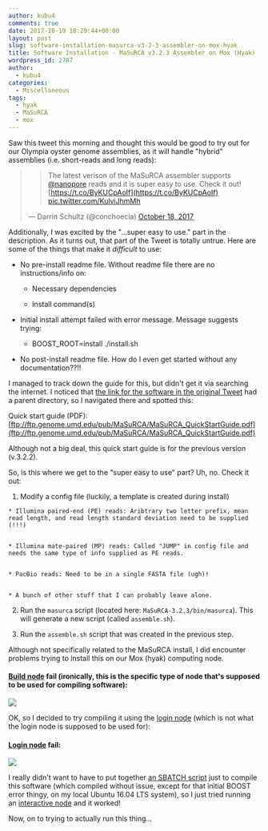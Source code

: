 ```yaml
---
author: kubu4
comments: true
date: 2017-10-19 18:29:44+00:00
layout: post
slug: software-installation-masurca-v3-2-3-assembler-on-mox-hyak
title: Software Installation - MaSuRCA v3.2.3 Assembler on Mox (Hyak)
wordpress_id: 2787
author:
  - kubu4
categories:
  - Miscellaneous
tags:
  - hyak
  - MaSuRCA
  - mox
---
```


Saw this tweet this morning and thought this would be good to try out for our Olympia oyster genome assemblies, as it will handle "hybrid" assemblies (i.e. short-reads and long reads):



<blockquote>

> 
> The latest verison of the MaSuRCA assembler supports [@nanopore](https://twitter.com/nanopore?ref_src=twsrc%5Etfw) reads and it is super easy to use. Check it out! [https://t.co/ByKUCpAoIf](https://t.co/ByKUCpAoIf) [pic.twitter.com/KulviJhmMh](https://t.co/KulviJhmMh)
> 
> 
— Darrin Schultz (@conchoecia) [October 18, 2017](https://twitter.com/conchoecia/status/920771453728854016?ref_src=twsrc%5Etfw)</blockquote>





Additionally, I was excited by the "...super easy to use." part in the description. As it turns out, that part of the Tweet is totally untrue. Here are some of the things that make it _difficult_ to use:





  * No pre-install readme file. Without readme file there are no instructions/info on:



    * Necessary dependencies


    * Install command(s)




  * Initial install attempt failed with error message. Message suggests trying:



    * BOOST_ROOT=install ./install.sh




  * No post-install readme  file. How do I even get started without any documentation??!!






I managed to track down the guide for this, but didn't get it via searching the internet. I noticed that [the link for the software in the original Tweet](ftp://ftp.genome.umd.edu/pub/MaSuRCA/latest/) had a parent directory, so I navigated there and spotted this:

Quick start guide (PDF): [ftp://ftp.genome.umd.edu/pub/MaSuRCA/MaSuRCA_QuickStartGuide.pdf](ftp://ftp.genome.umd.edu/pub/MaSuRCA/MaSuRCA_QuickStartGuide.pdf)

Although not a big deal, this quick start guide is for the previous version (v.3.2.2).

So, is this where we get to the "super easy to use" part? Uh, no. Check it out:





  1. Modify a config file (luckily, a template is created during install)



    * Illumina paired-end (PE) reads: Aribtrary two letter prefix, mean read length, and read length standard deviation need to be supplied (!!!)


    * Illumina mate-paired (MP) reads: Called "JUMP" in config file and needs the same type of info supplied as PE reads.


    * PacBio reads: Need to be in a single FASTA file (ugh)!


    * A bunch of other stuff that I can probably leave alone.




  2. Run the `masurca` script (located here: `MaSuRCA-3.2.3/bin/masurca`). This will generate a new script (called `assemble.sh`).



  3. Run the `assemble.sh` script that was created in the previous step.





Although not specifically related to the MaSuRCA install, I did encounter problems trying to install this on our Mox (hyak) computing node.



#### [Build node](https://github.com/RobertsLab/hyak_mox/wiki/Node-Types#build-node) fail (ironically, this is the specific type of node that's supposed to be used for compiling software):



[![](http://owl.fish.washington.edu/Athaliana/20171019_mox_build_masurca_fail.png)](http://owl.fish.washington.edu/Athaliana/20171019_mox_build_masurca_fail.png)

OK, so I decided to try compiling it using the [login node](https://github.com/RobertsLab/hyak_mox/wiki/Node-Types#login-node) (which is not what the login node is supposed to be used for):



#### [Login node](https://github.com/RobertsLab/hyak_mox/wiki/Node-Types#login-node) fail:



[![](http://owl.fish.washington.edu/Athaliana/20171019_mox_login_masurca_fail.png)](http://owl.fish.washington.edu/Athaliana/20171019_mox_login_masurca_fail.png)

I really didn't want to have to put together [an SBATCH script](https://github.com/RobertsLab/hyak_mox/wiki/Running-a-Job) just to compile this software (which compiled without issue, except for that initial BOOST error thingy, on my local Ubuntu 16.04 LTS system), so I just tried running an [interactive node](https://github.com/RobertsLab/hyak_mox/wiki/Node-Types#interactive-node) and it worked!

Now, on to trying to actually run this thing...
